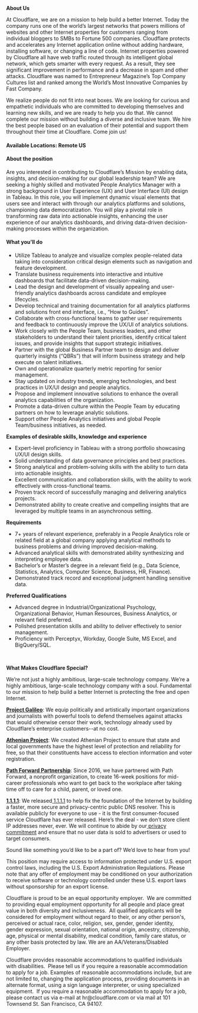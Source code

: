 <div class="content-intro">
	<div><strong>About Us</strong></div>
	<div>
		<p>At Cloudflare, we are on a mission to help build a better Internet. Today the company runs one of the world’s largest networks that powers millions of websites and other Internet properties for customers ranging from individual bloggers to SMBs to Fortune 500 companies. Cloudflare protects and accelerates any Internet application online without adding hardware, installing software, or changing a line of code. Internet properties powered by Cloudflare all have web traffic routed through its intelligent global network, which gets smarter with every request. As a result, they see significant improvement in performance and a decrease in spam and other attacks. Cloudflare was named to Entrepreneur Magazine’s Top Company Cultures list and ranked among the World’s Most Innovative Companies by Fast Company.&nbsp;</p>
		<p><span style="font-weight: 400;">We realize people do not fit into neat boxes. We are looking for curious and empathetic individuals who are committed to developing themselves and learning new skills, and we are ready to help you do that. We cannot complete our mission without building a diverse and inclusive team. We hire the best people based on an evaluation of their potential and support them throughout their time at Cloudflare. Come join us!&nbsp;</span></p>
	</div>
</div>
<h4>Available Locations: Remote US</h4>
<h4>About the position</h4>
<p>Are you interested in contributing to Cloudflare’s Mission by enabling data, insights, and decision-making for our global leadership team? We are seeking a highly skilled and motivated People Analytics Manager with a strong background in User Experience (UX) and User Interface (UI) design in Tableau. In this role, you will implement dynamic visual elements that users see and interact with through our analytics platforms and solutions, championing data democratization. You will play a pivotal role in transforming raw data into actionable insights, enhancing the user experience of our analytics dashboards, and driving data-driven decision-making processes within the organization.</p>
<h4>What you'll do</h4>
<ul>
	<li>Utilize Tableau to analyze and visualize complex people-related data taking into consideration critical design elements such as navigation and feature development.</li>
	<li>Translate business requirements into interactive and intuitive dashboards that facilitate data-driven decision-making.</li>
	<li>Lead the design and development of visually appealing and user-friendly analytics dashboards across candidate and employee lifecycles.&nbsp;</li>
	<li>Develop technical and training documentation for all analytics platforms and solutions front end interface, i.e., “How to Guides”.</li>
	<li>Collaborate with cross-functional teams to gather user requirements and feedback to continuously improve the UX/UI of analytics solutions.</li>
	<li>Work closely with the People Team, business leaders, and other stakeholders to understand their talent priorities, identify critical talent issues, and provide insights that support strategic initiatives.</li>
	<li>Partner with the global Business Partner team to design and deliver quarterly insights (“QBRs”) that will inform business strategy and help execute on talent initiatives.&nbsp;</li>
	<li>Own and operationalize quarterly metric reporting for senior management.&nbsp;</li>
	<li>Stay updated on industry trends, emerging technologies, and best practices in UX/UI design and people analytics.</li>
	<li>Propose and implement innovative solutions to enhance the overall analytics capabilities of the organization.</li>
	<li>Promote a data-driven culture within the People Team by educating partners on how to leverage analytic solutions.</li>
	<li>Support other People Analytics initiatives and global People Team/business initiatives, as needed.</li>
</ul>
<p><strong>Examples of desirable skills, knowledge and experience</strong></p>
<ul>
	<li>Expert-level proficiency in Tableau with a strong portfolio showcasing UX/UI design skills.</li>
	<li>Solid understanding of data governance principles and best practices.</li>
	<li>Strong analytical and problem-solving skills with the ability to turn data into actionable insights.</li>
	<li>Excellent communication and collaboration skills, with the ability to work effectively with cross-functional teams.</li>
	<li>Proven track record of successfully managing and delivering analytics projects.</li>
	<li>Demonstrated ability to create creative and compelling insights that are leveraged by multiple teams in an asynchronous setting.</li>
</ul>
<p><strong>Requirements</strong></p>
<ul>
	<li>7+ years of relevant experience, preferably in a People Analytics role or related field at a global company applying analytical methods to business problems and driving improved decision-making.&nbsp;&nbsp;</li>
	<li>Advanced analytical skills with demonstrated ability synthesizing and interpreting employee data.&nbsp;</li>
	<li>Bachelor’s or Master’s degree in a relevant field (e.g., Data Science, Statistics, Analytics, Computer Science, Business, HR, Finance).</li>
	<li>Demonstrated track record and exceptional judgment handling sensitive data.</li>
</ul>
<p><strong>Preferred Qualifications</strong></p>
<ul>
	<li>Advanced degree in Industrial/Organizational Psychology, Organizational Behavior, Human Resources, Business Analytics, or relevant field preferred.</li>
	<li>Polished presentation skills and ability to deliver effectively to senior management.&nbsp;</li>
	<li>Proficiency with Perceptyx, Workday, Google Suite, MS Excel, and BigQuery/SQL.</li>
</ul>
<p>&nbsp;</p>
<div class="content-conclusion">
	<p><strong>What Makes Cloudflare Special?</strong></p>
	<p><span style="font-weight: 400;">We’re not just a highly ambitious, large-scale technology company. We’re a highly ambitious, large-scale technology company with a soul. Fundamental to our mission to help build a better Internet is protecting the free and open Internet.</span></p>
	<p><a href="https://blog.cloudflare.com/protecting-free-expression-online/"><strong>Project Galileo</strong></a><span style="font-weight: 400;">: We equip politically and artistically important organizations and journalists with powerful tools to defend themselves against attacks that would otherwise censor their work, technology already used by Cloudflare’s enterprise customers--at no cost.</span></p>
	<p><strong><a href="https://www.cloudflare.com/athenian/">Athenian Project</a></strong><span style="font-weight: 400;">: We created Athenian Project to ensure that state and local governments have the highest level of protection and reliability for free, so that their constituents have access to election information and voter registration.</span></p>
	<p><a href="https://blog.cloudflare.com/tag/path-forward/"><strong>Path Forward Partnership</strong></a><span style="font-weight: 400;">: Since 2016, we have partnered with Path Forward, a nonprofit organization, to create 16-week positions for mid-career professionals who want to get back to the workplace after taking time off to care for a child, parent, or loved one.</span></p>
	<p><a href="https://1.1.1.1/"><strong>1.1.1.1</strong></a><span style="font-weight: 400;">: We released</span><a href="https://1.1.1.1/"> <span style="font-weight: 400;">1.1.1.1</span></a><span style="font-weight: 400;"> to help fix the foundation of the Internet by building a faster, more secure and privacy-centric public DNS resolver. This is available publicly for everyone to use - it is the first consumer-focused service Cloudflare has ever released. Here’s the deal - we don’t store client IP addresses never, ever. We will continue to abide by our</span><a href="https://developers.cloudflare.com/1.1.1.1/privacy/public-dns-resolver"> privacy commitment</a><span style="font-weight: 400;"> and ensure that no user data is sold to advertisers or used to target consumers.</span></p>
	<p><span style="font-weight: 400;">Sound like something you’d like to be a part of? We’d love to hear from you!</span></p>
	<p><span style="font-weight: 400;">This position may require access to information protected under U.S. export control laws, including the U.S. Export Administration Regulations. Please note that any offer of employment may be conditioned on your authorization to receive software or technology controlled under these U.S. export laws without sponsorship for an export license.</span></p>
	<p><span style="font-weight: 400;">Cloudflare is proud to be an equal opportunity employer. &nbsp;We are committed to providing equal employment opportunity for all people and place great value in both diversity and inclusiveness. &nbsp;All qualified applicants will be considered for employment without regard to their, or any other person's, perceived or actual</span> <span style="font-weight: 400;">race, color, religion, sex, gender, gender identity, gender expression, sexual orientation, national origin, ancestry, citizenship, age, physical or mental disability, medical condition, family care status, or any other basis protected by law. </span><span style="font-weight: 400;">We are an AA/Veterans/Disabled Employer.</span></p>
	<p><span style="font-weight: 400;">Cloudflare provides reasonable accommodations to qualified individuals with disabilities. &nbsp;Please tell us if you require a reasonable accommodation to apply for a job. Examples of reasonable accommodations include, but are not limited to, changing the application process, providing documents in an alternate format, using a sign language interpreter, or using specialized equipment. &nbsp;If you require a reasonable accommodation to apply for a job, please contact us via e-mail at </span><span style="font-weight: 400;">hr@cloudflare.com</span><span style="font-weight: 400;"> or via mail at 101 Townsend St. San Francisco, CA 94107.</span></p>
</div>